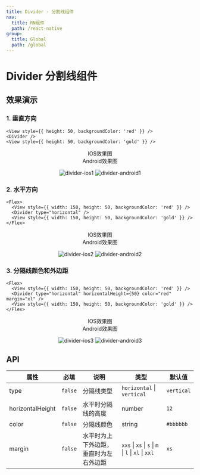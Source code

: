 ```yaml
---
title: Divider - 分割线组件
nav:
  title: RN组件
  path: /react-native
group:
  title: Global
  path: /global
---
```


# Divider 分割线组件

## 效果演示

### 1. 垂直方向

```tsx | pure
<View style={{ height: 50, backgroundColor: 'red' }} />
<Divider />
<View style={{ height: 50, backgroundColor: 'gold' }} />
```

<center>
  <div style={{ display: 'flex', width: 750 }}>
    <div style={{ width: 375 }}>IOS效果图</div>
    <div style={{ width: 375 }}>Android效果图</div>
  </div>
</center>
<center>
  <figure>
    <img
      alt="divider-ios1"
      src="https://td-dev-public.oss-cn-hangzhou.aliyuncs.com/maoyes-app/1607504615783880351.png"
      style={{ width: 375, marginRight: 10, border: "1px solid #ddd" }}
    />
    <img
      alt="divider-android1"
      src="https://td-dev-public.oss-cn-hangzhou.aliyuncs.com/maoyes-app/1609142109636093905.png"
      style={{ width: 375, border: "1px solid #ddd" }}
    />
  </figure>
</center>

### 2. 水平方向

```tsx | pure
<Flex>
  <View style={{ width: 150, height: 50, backgroundColor: 'red' }} />
  <Divider type="horizontal" />
  <View style={{ width: 150, height: 50, backgroundColor: 'gold' }} />
</Flex>
```

<center>
  <div style={{ display: 'flex', width: 750 }}>
    <div style={{ width: 375 }}>IOS效果图</div>
    <div style={{ width: 375 }}>Android效果图</div>
  </div>
</center>
<center>
  <figure>
    <img
      alt="divider-ios2"
      src="https://td-dev-public.oss-cn-hangzhou.aliyuncs.com/maoyes-app/1607505755816802599.png"
      style={{ width: 375, marginRight: 10, border: "1px solid #ddd" }}
    />
    <img
      alt="divider-android2"
      src="https://td-dev-public.oss-cn-hangzhou.aliyuncs.com/maoyes-app/1609142114900384432.png"
      style={{ width: 375, border: "1px solid #ddd" }}
    />
  </figure>
</center>

### 3. 分隔线颜色和外边距

```tsx | pure
<Flex>
  <View style={{ width: 150, height: 50, backgroundColor: 'red' }} />
  <Divider type="horizontal" horizontalHeight={50} color="red" margin="xl" />
  <View style={{ width: 150, height: 50, backgroundColor: 'gold' }} />
</Flex>
```

<center>
  <div style={{ display: 'flex', width: 750 }}>
    <div style={{ width: 375 }}>IOS效果图</div>
    <div style={{ width: 375 }}>Android效果图</div>
  </div>
</center>
<center>
  <figure>
    <img
      alt="divider-ios3"
      src="https://td-dev-public.oss-cn-hangzhou.aliyuncs.com/maoyes-app/1607505847133022201.png"
      style={{ width: 375, marginRight: 10, border: "1px solid #ddd" }}
    />
    <img
      alt="divider-android3"
      src="https://td-dev-public.oss-cn-hangzhou.aliyuncs.com/maoyes-app/1609142119059018489.png"
      style={{ width: 375, border: "1px solid #ddd" }}
    />
  </figure>
</center>

## API

| 属性 | 必填 | 说明 | 类型 | 默认值 |
| --- | --- | --- | --- | --- |
| type | `false` | 分隔线类型 | `horizontal` \| `vertical` | `vertical` |
| horizontalHeight | `false` | 水平时分隔线的高度 | number | `12` |
| color | `false` | 分隔线颜色 | string | `#bbbbbb` |
| margin | `false` | 水平时为上下外边距，垂直时为左右外边距 | `xxs` \| `xs` \| `s` \| `m` \| `l` \| `xl` \| `xxl` | `xs` |
